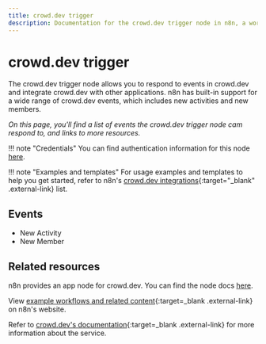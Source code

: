 ```yaml
---
title: crowd.dev trigger
description: Documentation for the crowd.dev trigger node in n8n, a workflow automation platform. Includes details of operations and configuration, and links to examples and credentials information.
---
```


# crowd.dev trigger

The crowd.dev trigger node allows you to respond to events in crowd.dev and integrate crowd.dev with other applications. n8n has built-in support for a wide range of crowd.dev events, which includes new activities and new members.

_On this page, you'll find a list of events the crowd.dev trigger node cam respond to, and links to more resources._

!!! note "Credentials"
	You can find authentication information for this node [here](/integrations/builtin/credentials/crowddev/).


!!! note "Examples and templates"
	For usage examples and templates to help you get started, refer to n8n's [crowd.dev integrations](https://n8n.io/integrations/crowddev/){:target="_blank" .external-link} list.
	

## Events

* New Activity
* New Member

## Related resources

n8n provides an app node for crowd.dev. You can find the node docs [here](/integrations/builtin/app-nodes/n8n-nodes-base.crowddev/).

View [example workflows and related content](https://n8n.io/integrations/crowddev/){:target=_blank .external-link} on n8n's website.

Refer to [crowd.dev's documentation](https://docs.crowd.dev/reference/getting-started-with-crowd-dev-api){:target=_blank .external-link} for more information about the service.
